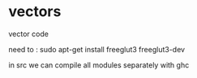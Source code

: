 # vectors
vector code

need to : sudo apt-get install freeglut3 freeglut3-dev

in src we can compile all modules separately with ghc


